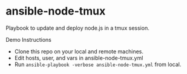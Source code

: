 ansible-node-tmux
=================

Playbook to update and deploy node.js in a tmux session.

Demo Instructions
- Clone this repo on your local and remote machines.
- Edit hosts, user, and vars in ansible-node-tmux.yml
- Run `ansible-playbook -verbose ansible-node-tmux.yml` from local.
